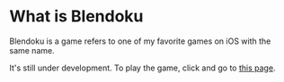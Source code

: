 # What is Blendoku
Blendoku is a game refers to one of my favorite games on iOS with the same name.

It's still under development. To play the game, click and go to [this page](http://karlbao.github.io/Blendoku/).
